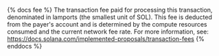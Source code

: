 {% docs fee %}
The transaction fee paid for processing this transaction, denominated in lamports (the smallest unit of SOL). This fee is deducted from the payer's account and is determined by the compute resources consumed and the current network fee rate. For more information, see: https://docs.solana.com/implemented-proposals/transaction-fees
{% enddocs %} 